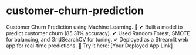 # customer-churn-prediction
Customer Churn Prediction using Machine Learning. 🚀   ✔ Built a model to predict customer churn (85.31% accuracy).   ✔ Used Random Forest, SMOTE for balancing, and GridSearchCV for tuning.   ✔ Deployed as a Streamlit web app for real-time predictions.   🔗 Try it here: [Your Deployed App Link]
